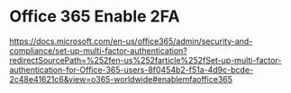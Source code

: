 # Office 365 Enable 2FA

https://docs.microsoft.com/en-us/office365/admin/security-and-compliance/set-up-multi-factor-authentication?redirectSourcePath=%252fen-us%252farticle%252fSet-up-multi-factor-authentication-for-Office-365-users-8f0454b2-f51a-4d9c-bcde-2c48e41621c6&view=o365-worldwide#enablemfaoffice365

